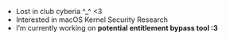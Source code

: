 - Lost in club cyberia ^_^ <3
- Interested in macOS Kernel Security Research
- I’m currently working on **potential entitlement bypass tool :3**
